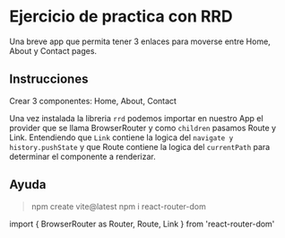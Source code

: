 # Ejercicio de practica con RRD

Una breve app que permita tener 3 enlaces para moverse entre Home, About y Contact pages.

## Instrucciones

Crear 3 componentes: Home, About, Contact

Una vez instalada la libreria `rrd` podemos importar en nuestro App el provider que se llama BrowserRouter y como `children` pasamos Route y Link.
Entendiendo que `Link` contiene la logica del `navigate y history.pushState` y que Route contiene la logica del `currentPath` para determinar el componente a renderizar.

## Ayuda

> npm create vite@latest
> npm i react-router-dom

import { BrowserRouter as Router, Route, Link } from 'react-router-dom'

